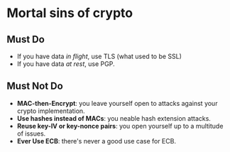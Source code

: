 # Mortal sins of crypto

## Must Do

* If you have data _in flight_, use TLS (what used to be SSL)
* If you have data _at rest_, use PGP.

## Must Not Do

* __MAC-then-Encrypt__: you leave yourself open to attacks against your crypto implementation.
* __Use hashes instead of MACs__: you neable hash extension attacks.
* __Reuse key-IV or key-nonce pairs__: you open yourself up to a multitude of issues.
* __Ever Use ECB__: there's never a good use case for ECB.
